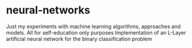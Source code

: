 # neural-networks
Just my experiments with machine learning algorithms, approaches and models. All for self-education only purposes
Implementation of an L-Layer artificial neural network for the binary classification problem
